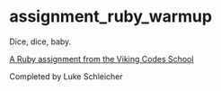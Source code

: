 assignment_ruby_warmup
======================

Dice, dice, baby.

[A Ruby assignment from the Viking Codes School](http://www.vikingcodeschool.com)

Completed by Luke Schleicher